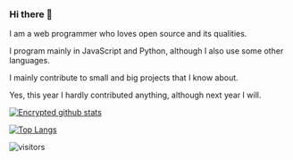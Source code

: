### Hi there 👋


I am a web programmer who loves open source and its qualities.

I program mainly in JavaScript and Python, although I also use some other languages.

I mainly contribute to small and big projects that I know about.

Yes, this year I hardly contributed anything, although next year I will.


[![Encrypted github stats](https://github-readme-stats.vercel.app/api?username=Accomigt&show_icons=true)](https://github.com/anuraghazra/github-readme-stats)

[![Top Langs](https://github-readme-stats.vercel.app/api/top-langs/?username=Accomigt)](https://github.com/anuraghazra/github-readme-stats)

![visitors](https://visitor-badge.laobi.icu/badge?page_id=https://github.com/Accomigt/Accomigt/edit/main/README.md)

